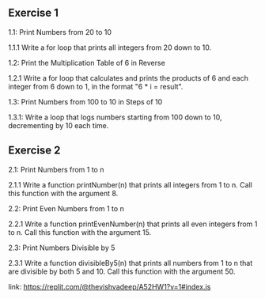 ## Exercise 1
1.1: Print Numbers from 20 to 10

1.1.1 Write a for loop that prints all integers from 20 down to 10.

1.2: Print the Multiplication Table of 6 in Reverse

1.2.1 Write a for loop that calculates and prints the products of 6 and each integer from 6 down to 1, in the format "6 * i = result".

1.3: Print Numbers from 100 to 10 in Steps of 10

1.3.1: Write a loop that logs numbers starting from 100 down to 10, decrementing by 10 each time.

## Exercise 2
2.1: Print Numbers from 1 to n

2.1.1 Write a function printNumber(n) that prints all integers from 1 to n. Call this function with the argument 8.

2.2: Print Even Numbers from 1 to n

2.2.1 Write a function printEvenNumber(n) that prints all even integers from 1 to n. Call this function with the argument 15.

2.3: Print Numbers Divisible by 5

2.3.1 Write a function divisibleBy5(n) that prints all numbers from 1 to n that are divisible by both 5 and 10. Call this function with the argument 50.

link: https://replit.com/@thevishvadeep/A52HW1?v=1#index.js
